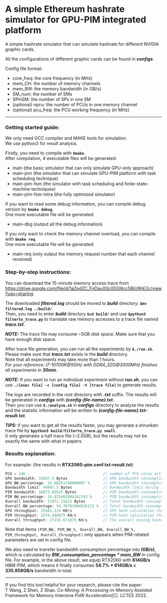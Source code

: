 # A simple Ethereum hashrate simulator for GPU-PIM integrated platform

A simple hashrate simulator that can simulate hashrate for different NVIDIA graphic cards.

All the configurations of different graphic cards can be found in ***configs***.

Config file format:
+ core_freq: the core frequency (in MHz)
+ mem_CH: the number of memory channels
+ mem_BW: the memory bandwidth (in GB/s)
+ SM_num: the number of SMs
+ SPinSM: the number of SPs in one SM
+ (optional) npcu: the number of PCUs in one memory channel
+ (optional) pcu_freq: the PCU working frequency (in MHz)

---

### Getting started guide:

We only need GCC compiler and MAKE tools for simulation.  
We use python3 for result analysis.

Firstly, you need to compile with **`$make`**.  
After compilation, 4 executable files will be generated:
+ main                  (the basic simulator that can only simulate GPU-only approach)
+ main-pim              (the simulator that can simulate GPU-PIM platform with task scheduling technique)
+ main-pim-fsm          (the simulator with task scheduling and finite-state-machine techniques)
+ main-pim-fsm-intra    (the fully optimized simulator)

If you want to read some debug information, you can compile debug version by **`$make debug`**.  
One more executable file will be generated:
+ main-dbg              (output all the debug information)

If you only want to check the memory channel overload, you can compile with **`$make req`**.  
One more executable file will be generated:
+ main-req              (only output the memory request number that each channel received)

### Step-by-step instructions:

You can download the 15-minute memory access trace from https://drive.google.com/file/d/1aZpdZC_FnDau0QcIDl2j8cc5BjU9hE2c/view?usp=sharing.  

The downloaded ***filtered.log*** should be moved to ***build*** directory: **`$mv filtered.log ./build/`**.  
Then, you need to enter ***build*** directory **`$cd build/`** and use **`$python3 filterto_trace.py`** to translate raw memory accesses to a trace file named ***trace.txt***.  

***NOTE:*** The trace file may consume ~5GB disk space. Make sure that you have enough disk space.

After trace file generation, you can run all the experiments by **`$./run.sh`**.  
Please make sure that ***trace.txt*** exists in the ***build*** directory.  
Note that all experiments may take more than 1 hours.  
*For your reference: I7-10700K@5GHz with DDR4_32G@3000MHz finishes all experiments in* ***30min***.

***NOTE:*** If you want to run an individual experiment without ***run.sh***, you can use **`./[exec file] -c [config file] -t [trace file]`** to generate results.

The logs are recorded in the root directory with ***.txt*** suffix. The results will be generated in ***configs*** with ***(config-file-name).txt***.  
Then you can use **`$./analyze.sh`** in ***configs*** directory to analyze the results and the statistic information will be written to ***(config-file-name).txt-result.txt***.

***TIPS:*** if you want to get all the results faster, you may generate a shrunken trace file by **`$python3 build/filterto_trace.py small`**.  
It only generates a half trace file (~2.5GB), but the results may not be exactly the same with what in papers.

### Results explanation:

For example: (the results in **RTX2060-pim.conf.txt-result.txt**)

```c
PCU = 146 :                                 // number of PCU cores activated
GPU bandwidth: 33897.5 Bytes                // GPU bandwidth consumption during 1 calculation step
GPU BW percentage: 35.68251796099897 %      // GPU bandwidth consumption percentage (GPU_BW/bw_limit)%
Bandwidth limit: 94997.5 Bytes              // Bandwidth limit during 1 calculation step
PIM bandwidth: 18073.65625 Bytes            // PIM bandwidth consumption during 1 calculation step
PIM BW percentage: 19.025401984262743 %     // PIM bandwidth consumption percentage (PIM_BW/bw_limit)%
Overall bandwidth: 51971.15625 Bytes        // Total bandwidth consumption during 1 calculation step (GPU_BW+PIM_BW)
Overall BW percentage: 54.70791994526172 %  // Total bandwidth consumption percentage ((GPU_BW+PIM_BW)/bw_limit)%
GPU throughput: 25581.125 KH/s              // GPU hash calculation throughput (mining hashrate)
PIM throughput: 1574.546875 KH/s            // PIM hash calculation throughput (mining hashrate)
Overall throughput: 27155.671875 KH/s       // The overall mining hashrate (GPU_throughput + PIM_throughput)
```

Note that items `(PIM_BW, PIM_BW_%, Overall_BW, Overall_BW_%, PIM_throughput, Overall_throughput)` only appears when PIM-related parameters are set in config file.

We also need to transfer bandwidth consumption percentage into **(GB/s)**, which is calculated by ***BW_consumption_percentage * mem_BW*** in config file. For example, in the above result, we equip RTX2060 with **614GB/s** HBM-PIM, which means it finally consumes **54.7% * 614GB/s = 335.858GB/s** bandwidth in total.

---

If you find this tool helpful for your research, please cite the paper:  
T Wang, Z Shen, Z Shao. Co-Mining: A Processing-in-Memory Assisted Framework for Memory-Intensive PoW Acceleration[C]. LCTES 2022.

